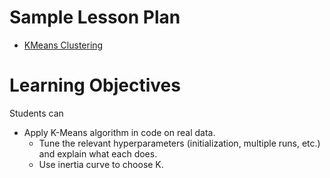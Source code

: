 # Sample Lesson Plan
- [KMeans Clustering](KMeansClustering.ipynb)

# Learning Objectives

Students can
* Apply K-Means algorithm in code on real data.
  * Tune the relevant hyperparameters (initialization, multiple runs, etc.) and explain what each does.
  * Use inertia curve to choose K.
